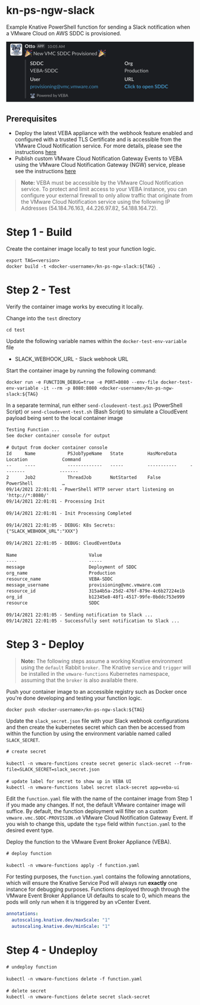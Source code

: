 # kn-ps-ngw-slack
Example Knative PowerShell function for sending a Slack notification when a VMware Cloud on AWS SDDC is provisioned.

![](screenshots/screenshot-01.png)

## Prerequisites

* Deploy the latest VEBA appliance with the webhook feature enabled and configured with a trusted TLS Certificate and is accessible from the VMware Cloud Notification service. For more details, please see the instructions [here](http://www.patrickkremer.com/vmware-event-broker-appliance-part-vii-public-certificates-with-lets-encrypt/)
* Publish custom VMware Cloud Notification Gateway Events to VEBA using the VMware Cloud Notification Gateway (NGW) service, please see the instructions [here](https://williamlam.com/2021/09/publishing-and-consuming-custom-events-with-vmware-event-broker-appliance-veba.html)

> **Note:** VEBA must be accessible by the VMware Cloud Notification service. To protect and limit access to your VEBA instance, you can configure your external firewall to only allow traffic that originate from the VMware Cloud Notification service using the following IP Addresses (54.184.76.163, 44.226.97.82, 54.188.164.72).

# Step 1 - Build

Create the container image locally to test your function logic.

```
export TAG=<version>
docker build -t <docker-username>/kn-ps-ngw-slack:${TAG} .
```

# Step 2 - Test

Verify the container image works by executing it locally.

Change into the `test` directory
```console
cd test
```

Update the following variable names within the `docker-test-env-variable` file

* SLACK_WEBHOOK_URL - Slack webhook URL

Start the container image by running the following command:

```console
docker run -e FUNCTION_DEBUG=true -e PORT=8080 --env-file docker-test-env-variable -it --rm -p 8080:8080 <docker-username>/kn-ps-ngw-slack:${TAG}
```

In a separate terminal, run either `send-cloudevent-test.ps1` (PowerShell Script) or `send-cloudevent-test.sh` (Bash Script) to simulate a CloudEvent payload being sent to the local container image

```console
Testing Function ...
See docker container console for output

# Output from docker container console
Id     Name            PSJobTypeName   State         HasMoreData     Location             Command
--     ----            -------------   -----         -----------     --------             -------
2      Job2            ThreadJob       NotStarted    False           PowerShell           …
09/14/2021 22:01:01 - PowerShell HTTP server start listening on 'http://*:8080/'
09/14/2021 22:01:01 - Processing Init

09/14/2021 22:01:01 - Init Processing Completed

09/14/2021 22:01:05 - DEBUG: K8s Secrets:
{"SLACK_WEBHOOK_URL":"XXX"}

09/14/2021 22:01:05 - DEBUG: CloudEventData

Name                           Value
----                           -----
message                        Deployment of SDDC
org_name                       Production
resource_name                  VEBA-SDDC
message_username               provisioning@vmc.vmware.com
resource_id                    315a4b5a-25d2-476f-879e-4c6b27224e1b
org_id                         b12345e8-48f1-4517-99fe-0bddc753e999
resource                       SDDC

09/14/2021 22:01:05 - Sending notification to Slack ...
09/14/2021 22:01:05 - Successfully sent notification to Slack ...
```

# Step 3 - Deploy

> **Note:** The following steps assume a working Knative environment using the
`default` Rabbit `broker`. The Knative `service` and `trigger` will be installed in the
`vmware-functions` Kubernetes namespace, assuming that the `broker` is also available there.

Push your container image to an accessible registry such as Docker once you're done developing and testing your function logic.

```console
docker push <docker-username>/kn-ps-ngw-slack:${TAG}
```

Update the `slack_secret.json` file with your Slack webhook configurations and then create the kubernetes secret which can then be accessed from within the function by using the environment variable named called `SLACK_SECRET`.

```console
# create secret

kubectl -n vmware-functions create secret generic slack-secret --from-file=SLACK_SECRET=slack_secret.json

# update label for secret to show up in VEBA UI
kubectl -n vmware-functions label secret slack-secret app=veba-ui
```

Edit the `function.yaml` file with the name of the container image from Step 1 if you made any changes. If not, the default VMware container image will suffice. By default, the function deployment will filter on a custom `vmware.vmc.SDDC-PROVISION.v0` VMware Cloud Notification Gateway Event. If you wish to change this, update the `type` field within `function.yaml` to the desired event type.

Deploy the function to the VMware Event Broker Appliance (VEBA).

```console
# deploy function

kubectl -n vmware-functions apply -f function.yaml
```

For testing purposes, the `function.yaml` contains the following annotations, which will ensure the Knative Service Pod will always run **exactly** one instance for debugging purposes. Functions deployed through through the VMware Event Broker Appliance UI defaults to scale to 0, which means the pods will only run when it is triggered by an vCenter Event.

```yaml
annotations:
  autoscaling.knative.dev/maxScale: "1"
  autoscaling.knative.dev/minScale: "1"
```

# Step 4 - Undeploy

```console
# undeploy function

kubectl -n vmware-functions delete -f function.yaml

# delete secret
kubectl -n vmware-functions delete secret slack-secret
```